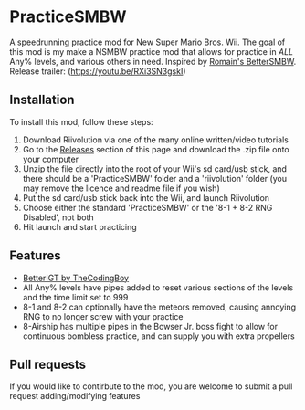 # PracticeSMBW
A speedrunning practice mod for New Super Mario Bros. Wii. The goal of this mod is my make a NSMBW practice mod that allows for practice in *ALL* Any% levels, and various others in need. Inspired by [Romain's BetterSMBW](https://github.com/R0mainSR/BetterSMBW). Release trailer: (https://youtu.be/RXi3SN3gskI)

##

## Installation
To install this mod, follow these steps:
1. Download Riivolution via one of the many online written/video tutorials
2. Go to the [Releases](https://github.com/CalebAP/PracticeSMBW/releases) section of this page and download the .zip file onto your computer
3. Unzip the file directly into the root of your Wii's sd card/usb stick, and there should be a 'PracticeSMBW' folder and a 'riivolution' folder (you may remove the licence and readme file if you wish)
4. Put the sd card/usb stick back into the Wii, and launch Riivolution
5. Choose either the standard 'PracticeSMBW' or the '8-1 + 8-2 RNG Disabled', not both
6. Hit launch and start practicing

## Features
- [BetterIGT by TheCodingBoy](https://github.com/LetsPlentendo-CH/BetterIGT)
- All Any% levels have pipes added to reset various sections of the levels and the time limit set to 999
- 8-1 and 8-2 can optionally have the meteors removed, causing annoying RNG to no longer screw with your practice
- 8-Airship has multiple pipes in the Bowser Jr. boss fight to allow for continuous bombless practice, and can supply you with extra propellers

## Pull requests
If you would like to contirbute to the mod, you are welcome to submit a pull request adding/modifying features
